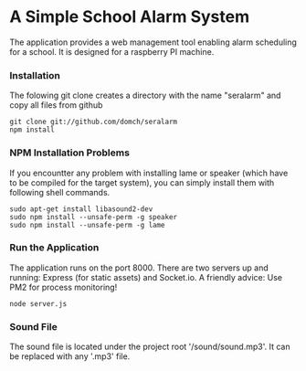 # A Simple School Alarm System
The application provides a web management tool enabling alarm scheduling for a school. It is designed for a raspberry PI machine.


### Installation
The folowing git clone creates a directory with the name "seralarm" and copy all files from github
```shell
git clone git://github.com/domch/seralarm
npm install
```

### NPM Installation Problems
If you encountter any problem with installing lame or speaker (which have to be compiled for the target system), you can simply install them with following shell commands.
```shell
sudo apt-get install libasound2-dev
sudo npm install --unsafe-perm -g speaker
sudo npm install --unsafe-perm -g lame
```

### Run the Application
The application runs on the port 8000. There are two servers up and running: Express (for static assets) and Socket.io.
A friendly advice: Use PM2 for process monitoring!
```shell
node server.js
```

### Sound File
The sound file is located under the project root '/sound/sound.mp3'. It can be replaced with any '.mp3' file.
